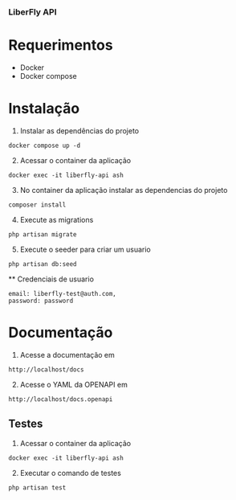 ### LiberFly API

# Requerimentos
* Docker
* Docker compose

# Instalação

1. Instalar as dependências do projeto
```
docker compose up -d
```

2. Acessar o container da aplicação
```
docker exec -it liberfly-api ash
```

3. No container da aplicação instalar as dependencias do projeto
```
composer install
```

4. Execute as migrations
```
php artisan migrate
```

5. Execute o seeder para criar um usuario
```
php artisan db:seed
```

** Credenciais de usuario
```
email: liberfly-test@auth.com,
password: password
```

# Documentação
1. Acesse a documentação em
```
http://localhost/docs
```

2. Acesse o YAML da OPENAPI em
```
http://localhost/docs.openapi
```

## Testes
1. Acessar o container da aplicação
```
docker exec -it liberfly-api ash
```

2. Executar o comando de testes
```
php artisan test
```
